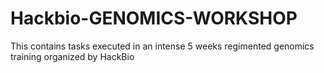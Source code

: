 # Hackbio-GENOMICS-WORKSHOP
This contains tasks executed in an intense 5 weeks regimented genomics training organized by HackBio
